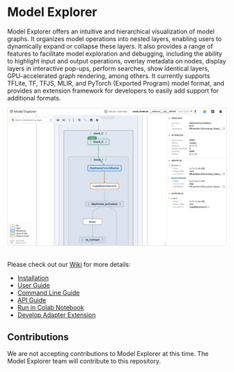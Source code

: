 # Model Explorer

Model Explorer offers an intuitive and hierarchical visualization of model
graphs. It organizes model operations into nested layers, enabling users to
dynamically expand or collapse these layers. It also provides a range of
features to facilitate model exploration and debugging, including the ability to
highlight input and output operations, overlay metadata on nodes, display layers
in interactive pop-ups, perform searches, show identical layers, GPU-accelerated
graph rendering, among others. It currently supports TFLite, TF, TFJS, MLIR, and
PyTorch (Exported Program) model format, and provides an extension framework for
developers to easily add support for additional formats.

<img width="890" alt="Home page screenshot" src="screenshots/main_ui.png">

<br>
<br>

Please check out our [Wiki](https://github.com/google-ai-edge/model-explorer/wiki) for
more details:

- [Installation](https://github.com/google-ai-edge/model-explorer/wiki/1.-Installation)
- [User Guide](https://github.com/google-ai-edge/model-explorer/wiki/2.-User-Guide)
- [Command Line Guide](https://github.com/google-ai-edge/model-explorer/wiki/3.-Command-Line-Guide)
- [API Guide](https://github.com/google-ai-edge/model-explorer/wiki/4.-API-Guide)
- [Run in Colab Notebook](https://github.com/google-ai-edge/model-explorer/wiki/5.-Run-in-Colab-Notebook)
- [Develop Adapter Extension](https://github.com/google-ai-edge/model-explorer/wiki/6.-Develop-Adapter-Extension)

## Contributions

We are not accepting contributions to Model Explorer at this time. The Model Explorer team will contribute to this repository.
